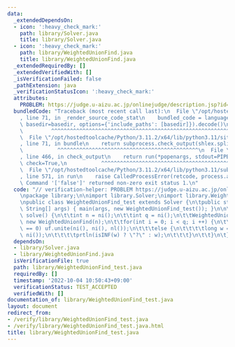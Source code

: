 ```yaml
---
data:
  _extendedDependsOn:
  - icon: ':heavy_check_mark:'
    path: library/Solver.java
    title: library/Solver.java
  - icon: ':heavy_check_mark:'
    path: library/WeightedUnionFind.java
    title: library/WeightedUnionFind.java
  _extendedRequiredBy: []
  _extendedVerifiedWith: []
  _isVerificationFailed: false
  _pathExtension: java
  _verificationStatusIcon: ':heavy_check_mark:'
  attributes:
    PROBLEM: https://judge.u-aizu.ac.jp/onlinejudge/description.jsp?id=DSL_1_B
  bundledCode: "Traceback (most recent call last):\n  File \"/opt/hostedtoolcache/Python/3.11.2/x64/lib/python3.11/site-packages/onlinejudge_verify/documentation/build.py\"\
    , line 71, in _render_source_code_stat\n    bundled_code = language.bundle(stat.path,\
    \ basedir=basedir, options={'include_paths': [basedir]}).decode()\n          \
    \         ^^^^^^^^^^^^^^^^^^^^^^^^^^^^^^^^^^^^^^^^^^^^^^^^^^^^^^^^^^^^^^^^^^^^^^^^^^^^^^^^^\n\
    \  File \"/opt/hostedtoolcache/Python/3.11.2/x64/lib/python3.11/site-packages/onlinejudge_verify/languages/user_defined.py\"\
    , line 71, in bundle\n    return subprocess.check_output(shlex.split(command))\n\
    \           ^^^^^^^^^^^^^^^^^^^^^^^^^^^^^^^^^^^^^^^^^^^^^\n  File \"/opt/hostedtoolcache/Python/3.11.2/x64/lib/python3.11/subprocess.py\"\
    , line 466, in check_output\n    return run(*popenargs, stdout=PIPE, timeout=timeout,\
    \ check=True,\n           ^^^^^^^^^^^^^^^^^^^^^^^^^^^^^^^^^^^^^^^^^^^^^^^^^^^^^^^^^\n\
    \  File \"/opt/hostedtoolcache/Python/3.11.2/x64/lib/python3.11/subprocess.py\"\
    , line 571, in run\n    raise CalledProcessError(retcode, process.args,\nsubprocess.CalledProcessError:\
    \ Command '['false']' returned non-zero exit status 1.\n"
  code: "// verification-helper: PROBLEM https://judge.u-aizu.ac.jp/onlinejudge/description.jsp?id=DSL_1_B\n\
    \npackage library;\n\nimport library.Solver;\nimport library.WeightedUnionFind;\n\
    \npublic class WeightedUnionFind_test extends Solver {\n\tpublic static void main(final\
    \ String[] args) { main(args, new WeightedUnionFind_test()); }\n\n\tpublic void\
    \ solve() {\n\t\tint n = ni();\n\t\tint q = ni();\n\t\tWeightedUnionFind uf =\
    \ new WeightedUnionFind(n);\n\t\tfor(int i = 0; i < q; i ++) {\n\t\t\tif(ni()\
    \ == 0) uf.unite(ni(), ni(), nl());\n\t\t\telse {\n\t\t\t\tlong w = uf.diff(ni(),\
    \ ni());\n\t\t\t\tprtln(isINF(w) ? \"?\" : w);\n\t\t\t}\n\t\t}\n\t}\n}"
  dependsOn:
  - library/Solver.java
  - library/WeightedUnionFind.java
  isVerificationFile: true
  path: library/WeightedUnionFind_test.java
  requiredBy: []
  timestamp: '2022-10-04 10:50:43+09:00'
  verificationStatus: TEST_ACCEPTED
  verifiedWith: []
documentation_of: library/WeightedUnionFind_test.java
layout: document
redirect_from:
- /verify/library/WeightedUnionFind_test.java
- /verify/library/WeightedUnionFind_test.java.html
title: library/WeightedUnionFind_test.java
---
```

